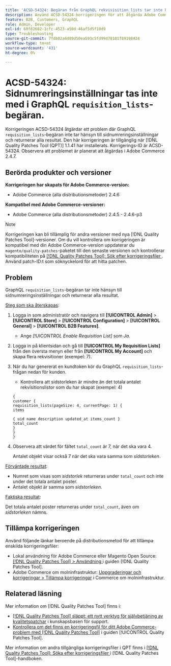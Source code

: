 ```yaml
---
title: 'ACSD-54324: Begäran från GraphQL rekvisisition_lists tar inte hänsyn till sidnumreringsinställningar'
description: Använd ACSD-54324-korrigeringen för att åtgärda Adobe Commerce-problemet där GraphQL-begäran "reksition_lists" inte tar hänsyn till sidnumreringsinställningar och returnerar alla resultat.
feature: B2B, Customers, GraphQL
role: Admin, Developer
exl-id: 60f82602-1cfc-4523-a50d-46af5d5f10d9
type: Troubleshooting
source-git-commit: 7fdb02a6d89d50ea593c5fd99d78101f89198424
workflow-type: tm+mt
source-wordcount: '431'
ht-degree: 0%

---
```


# ACSD-54324: Sidnumreringsinställningar tas inte med i GraphQL `requisition_lists`-begäran.

Korrigeringen ACSD-54324 åtgärdar ett problem där GraphQL `requisition_lists`-begäran inte tar hänsyn till sidnumreringsinställningar och returnerar alla resultat. Den här korrigeringen är tillgänglig när [!DNL Quality Patches Tool (QPT)] 1.1.41 har installerats. Korrigerings-ID är ACSD-54324. Observera att problemet är planerat att åtgärdas i Adobe Commerce 2.4.7.

## Berörda produkter och versioner

**Korrigeringen har skapats för Adobe Commerce-version:**

* Adobe Commerce (alla distributionsmetoder) 2.4.6

**Kompatibel med Adobe Commerce-versioner:**

* Adobe Commerce (alla distributionsmetoder) 2.4.5 - 2.4.6-p3

>[!NOTE]
>
>Korrigeringen kan bli tillämplig för andra versioner med nya [!DNL Quality Patches Tool]-versioner. Om du vill kontrollera om korrigeringen är kompatibel med din Adobe Commerce-version uppdaterar du `magento/quality-patches`-paketet till den senaste versionen och kontrollerar kompatibiliteten på [[!DNL Quality Patches Tool]: Sök efter korrigeringsfiler ](https://experienceleague.adobe.com/tools/commerce-quality-patches/index.html). Använd patch-ID:t som söknyckelord för att hitta patchen.

## Problem

GraphQL `requisition_lists`-begäran tar inte hänsyn till sidnumreringsinställningar och returnerar alla resultat.

<u>Steg som ska återskapas</u>:

1. Logga in som administratör och navigera till **[!UICONTROL Admin]** > **[!UICONTROL Store]** > **[!UICONTROL Configuration]** > **[!UICONTROL General]** > **[!UICONTROL B2B Features]**.

   * Ange *[!UICONTROL Enable Requisition List]* som *Ja*.

1. Logga in på klientsidan och gå till **[!UICONTROL My Requisition Lists]** från den översta menyn eller från **[!UICONTROL My Account]** och skapa flera rekvisitioner (exempel: 7).
1. När du har genererat en kundtoken kör du GraphQL `requisition_lists`-frågan nedan för kunden.

   * Kontrollera att sidstorleken är mindre än det totala antalet rekvisitionslistor som du har skapat (exempel: 4)

   ```
   {
   customer {
   requisition_lists(pageSize: 4, currentPage: 1) {
   items
   
   { uid name description updated_at items_count }
   total_count
   }
   }
   }
   ```

1. Observera att värdet för fältet `total_count` är 7, när det ska vara 4.

   Antalet objekt visar också 7 när det ska vara samma som *sidstorleken*.

<u>Förväntade resultat</u>:

* Numret som visas som *sidstorlek* returneras under `total_count` och inte under det totala antalet poster.
* Antalet objekt är samma som *sidstorleken*.

<u>Faktiska resultat</u>:

Det totala antalet poster returneras under `total_count`, även om *sidstorleken* nämns.

## Tillämpa korrigeringen

Använd följande länkar beroende på distributionsmetod för att tillämpa enskilda korrigeringsfiler:

* Lokal användning för Adobe Commerce eller Magento Open Source: [[!DNL Quality Patches Tool] > Användning ](/help/tools/quality-patches-tool/usage.md) i guiden [!DNL Quality Patches Tool].
* Adobe Commerce om molninfrastruktur: [Uppgraderingar och korrigeringar > Tillämpa korrigeringar](https://experienceleague.adobe.com/docs/commerce-cloud-service/user-guide/develop/upgrade/apply-patches.html) i Commerce om molninfrastruktur.

## Relaterad läsning

Mer information om [!DNL Quality Patches Tool] finns i:

* [[!DNL Quality Patches Tool] släppt: ett nytt verktyg för självbetjäning av kvalitetspatchar](https://experienceleague.adobe.com/en/docs/commerce-operations/tools/quality-patches-tool/quality-patches-tool-to-self-serve-quality-patches) i kunskapsbasen för support.
* [Kontrollera om det finns en korrigeringsfil för ditt Adobe Commerce-problem med  [!DNL Quality Patches Tool]](/help/tools/quality-patches-tool/patches-available-in-qpt/check-patch-for-magento-issue-with-magento-quality-patches.md) i guiden [!UICONTROL Quality Patches Tool].


Mer information om andra tillgängliga korrigeringsfiler i QPT finns i [[!DNL Quality Patches Tool]: Söka efter korrigeringsfiler ](https://experienceleague.adobe.com/tools/commerce-quality-patches/index.html) i [!DNL Quality Patches Tool]-handboken.
